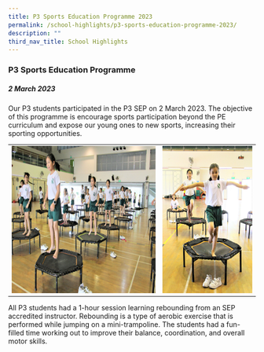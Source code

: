 ```yaml
---
title: P3 Sports Education Programme 2023
permalink: /school-highlights/p3-sports-education-programme-2023/
description: ""
third_nav_title: School Highlights
---
```

### P3 Sports Education Programme

##### 2 March 2023


Our P3 students participated in the P3 SEP on 2 March 2023. The objective of this programme is encourage sports participation beyond the PE curriculum and expose our young ones to new sports, increasing their sporting opportunities.

<table>
<tbody><tr>
		<td><img alt="p3sep01" src="/images/P3%20SEP%202023/p3sep01.JPG" style="width:450px;height:300px;"> </td>
		<td><img alt="p3sep02" src="/images/P3%20SEP%202023/p3sep02.JPG" style="width:280px;height:300px;"> </td>
</tr></tbody></table>	

All P3 students had a 1-hour session learning rebounding from an SEP accredited instructor.  Rebounding is a type of aerobic exercise that is performed while jumping on a mini-trampoline. The students had a fun-filled time working out to improve their balance, coordination, and overall motor skills.